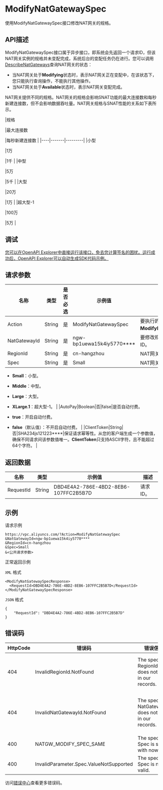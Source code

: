 # ModifyNatGatewaySpec

使用ModifyNatGatewaySpec接口修改NAT网关的规格。

## API描述

ModifyNatGatewaySpec接口属于异步接口，即系统会先返回一个请求ID，但该NAT网关实例的规格并未变配完成，系统后台的变配任务仍在进行。您可以调用[DescribeNatGateways](~~36054~~)查询NAT网关的状态：

-   当NAT网关处于**Modifying**状态时，表示NAT网关正在变配中，在该状态下，您只能执行查询操作，不能执行其他操作。
-   当NAT网关处于**Available**状态时，表示NAT网关变配完成。

NAT网关提供不同的规格。NAT网关的规格会影响SNAT功能的最大连接数和每秒新建连接数，但不会影响数据吞吐量。NAT网关规格与SNAT性能的关系如下表所示。

|规格

|最大连接数

|每秒新建连接数 |
|----|-------|---------|
|小型

|1万

|1千 |
|中型

|5万

|5千 |
|大型

|20万

|1万 |
|超大型-1

|100万

|5万 |

## 调试

[您可以在OpenAPI Explorer中直接运行该接口，免去您计算签名的困扰。运行成功后，OpenAPI Explorer可以自动生成SDK代码示例。](https://api.aliyun.com/#product=Vpc&api=ModifyNatGatewaySpec&type=RPC&version=2016-04-28)

## 请求参数

|名称|类型|是否必选|示例值|描述|
|--|--|----|---|--|
|Action|String|是|ModifyNatGatewaySpec|要执行的操作。取值：**ModifyNatGatewaySpec**。 |
|NatGatewayId|String|是|ngw-bp1uewa15k4iy5770\*\*\*\*|要修改规格的NAT网关的ID。 |
|RegionId|String|是|cn-hangzhou|NAT网关所属的地域。 |
|Spec|String|是|Small|NAT网关的规格，取值：

 -   **Small**：小型。
-   **Middle**：中型。
-   **Large**：大型。
-   **XLarge.1**：超大型-1。 |
|AutoPay|Boolean|否|false|是否自动付费。

 -   **true**：开启自动付费。
-   **false**（默认值）：不开启自动付费。 |
|ClientToken|String|否|SHA234js121223\*\*\*\*|保证请求幂等性。从您的客户端生成一个参数值，确保不同请求间该参数值唯一。**ClientToken**只支持ASCII字符，且不能超过64个字符。 |

## 返回数据

|名称|类型|示例值|描述|
|--|--|---|--|
|RequestId|String|DBD4E4A2-786E-4BD2-8EB6-107FFC2B5B7D|请求ID。 |

## 示例

请求示例

```
https://vpc.aliyuncs.com/?Action=ModifyNatGatewaySpec
&NatGatewayId=ngw-bp1uewa15k4iy5770****
&RegionId=cn-hangzhou
&Spec=Small
&<公共请求参数>
```

正常返回示例

`XML` 格式

```
<ModifyNatGatewaySpecResponse>
  <RequestId>DBD4E4A2-786E-4BD2-8EB6-107FFC2B5B7D</RequestId>
</ModifyNatGatewaySpecResponse>
```

`JSON` 格式

```
{
    "RequestId": "DBD4E4A2-786E-4BD2-8EB6-107FFC2B5B7D"
}
```

## 错误码

|HttpCode|错误码|错误信息|描述|
|--------|---|----|--|
|404|InvalidRegionId.NotFound|The specified RegionId does not exist in our records.|指定的 RegionId 不存在，请您检查此产品在该地域是否可用。|
|404|InvalidNatGatewayId.NotFound|The specified NatGatewayId does not exist in our records.|指定的 NatGatewayId 不存在，请您检查填写的 NatGatewayId 是否正确。|
|400|NATGW\_MODIFY\_SPEC\_SAME|The specified Spec is same with now.|该规格和当前规格一样。|
|400|InvalidParameter.Spec.ValueNotSupported|The specified Spec is not valid.|该规格不合法。|

访问[错误中心](https://error-center.alibabacloud.com/status/product/Vpc)查看更多错误码。

